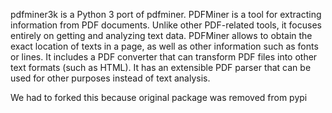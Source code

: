 pdfminer3k is a Python 3 port of pdfminer.
PDFMiner is a tool for extracting information from PDF documents.
Unlike other PDF-related tools, it focuses entirely on getting 
and analyzing text data. PDFMiner allows to obtain
the exact location of texts in a page, as well as 
other information such as fonts or lines.
It includes a PDF converter that can transform PDF files
into other text formats (such as HTML). It has an extensible
PDF parser that can be used for other purposes instead of text analysis.

We had to forked this because original package was removed from pypi